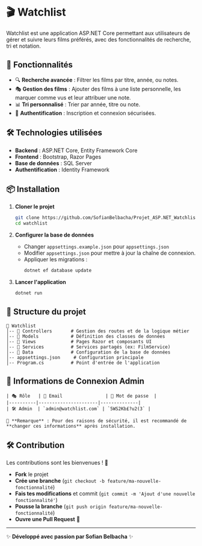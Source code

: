 # 🎬 Watchlist

Watchlist est une application ASP.NET Core permettant aux utilisateurs de gérer et suivre leurs films préférés, avec des fonctionnalités de recherche, tri et notation.

## 🚀 Fonctionnalités

- 🔍 **Recherche avancée** : Filtrer les films par titre, année, ou notes.
- 🎭 **Gestion des films** : Ajouter des films à une liste personnelle, les marquer comme vus et leur attribuer une note.
- 📊 **Tri personnalisé** : Trier par année, titre ou note.
- 🔐 **Authentification** : Inscription et connexion sécurisées.
  
## 🛠️ Technologies utilisées

- **Backend** : ASP.NET Core, Entity Framework Core
- **Frontend** : Bootstrap, Razor Pages
- **Base de données** : SQL Server
- **Authentification** : Identity Framework

## 📦 Installation

1. **Cloner le projet**
   ```sh
   git clone https://github.com/SofianBelbacha/Projet_ASP.NET_Watchlist.git
   cd watchlist
   ```

2. **Configurer la base de données**
   - Changer `appsettings.example.json` pour `appsettings.json`
   - Modifier `appsettings.json` pour mettre à jour la chaîne de connexion.
   - Appliquer les migrations :
     ```sh
     dotnet ef database update
     ```

3. **Lancer l'application**
   ```sh
   dotnet run
   ```

## 📄 Structure du projet

```
📂 Watchlist
│-- 📂 Controllers       # Gestion des routes et de la logique métier
│-- 📂 Models            # Définition des classes de données
│-- 📂 Views             # Pages Razor et composants UI
│-- 📂 Services          # Services partagés (ex: FilmService)
│-- 📂 Data              # Configuration de la base de données
│-- appsettings.json     # Configuration principale
│-- Program.cs          # Point d'entrée de l'application
```

## 🔑 Informations de Connexion Admin

```
| 🎭 Rôle   | 📧 Email                | 🔑 Mot de passe  |
|----------|----------------------|--------------|
| 🛠 Admin  | `admin@watchlist.com` | `5WS2Kb£?u2(3` |

📌 **Remarque** : Pour des raisons de sécurité, il est recommandé de **changer ces informations** après installation.
```

## 🛠️ Contribution

Les contributions sont les bienvenues ! 🚀
- **Fork** le projet
- **Crée une branche** (`git checkout -b feature/ma-nouvelle-fonctionnalité`)
- **Fais tes modifications** et commit (`git commit -m 'Ajout d'une nouvelle fonctionnalité'`)
- **Pousse la branche** (`git push origin feature/ma-nouvelle-fonctionnalité`)
- **Ouvre une Pull Request** 📌

---
✨ **Développé avec passion par Sofian Belbacha** ✨


